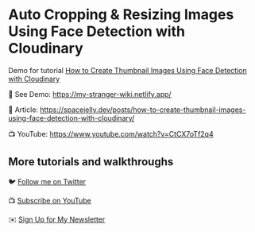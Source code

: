 # Auto Cropping & Resizing Images Using Face Detection with Cloudinary

Demo for tutorial [How to Create Thumbnail Images Using Face Detection with Cloudinary](https://www.youtube.com/watch?v=CtCX7oTf2q4)

🚀 See Demo: https://my-stranger-wiki.netlify.app/

📝 Article: https://spacejelly.dev/posts/how-to-create-thumbnail-images-using-face-detection-with-cloudinary/

📺 YouTube: https://www.youtube.com/watch?v=CtCX7oTf2q4

## More tutorials and walkthroughs

🐦 [Follow me on Twitter](https://twitter.com/colbyfayock)

📺 [Subscribe on YouTube](https://www.youtube.com/colbyfayock)

✉️ [Sign Up for My Newsletter](https://colbyfayock.com/newsletter)
